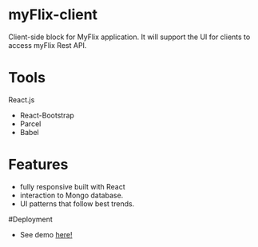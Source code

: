 # myFlix-client
 Client-side block for MyFlix application. It will support the UI for clients to access myFlix Rest API. 

# Tools
React.js 
 - React-Bootstrap
 - Parcel
 - Babel

# Features 
 - fully responsive built with React
 - interaction to Mongo database.
 - UI patterns that follow best trends.

#Deployment
 - See demo <a href="https://iamnachoj.github.io/myFlix-client/">here!</a>
